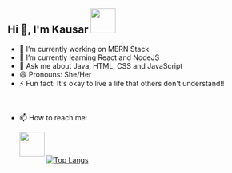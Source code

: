 ## Hi 👋, I'm Kausar <img src="https://media4.giphy.com/media/PgnpGT8tJsWfNabS8d/giphy.gif" width="50"> 


- 🔭 I’m currently working on MERN Stack
- 🌱 I’m currently learning React and NodeJS
- 💬 Ask me about Java, HTML, CSS and JavaScript
- 😄 Pronouns: She/Her
- ⚡ Fun fact: It's okay to live a life that others don't understand!!

<br>

- 📫 How to reach me: 

    <a href="https://twitter.com/Kausarsayyed20">
  <img src="https://media4.giphy.com/media/M9O6ePwNJ58UMF1Rvq/giphy.gif?cid=790b7611y7b1038bgsmdl6bz2654xm0ctwfyhllk7w79ag68&rid=giphy.gif" align="left" width="50px"/>
</a>

<br>
<br>


[![Top Langs](https://github-readme-stats.vercel.app/api/top-langs/?username=kausarsayyed20&layout=compact)](https://github.com/kausarsayyed20/github-readme-stats)

